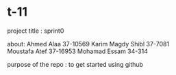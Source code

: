 # t-11

project title : sprint0

about: Ahmed Alaa 37-10569
       Karim Magdy Shibl 37-7081  
       Moustafa Atef 37-16953
       Mohamad Essam 34-314

purpose of the repo : to get started using github

